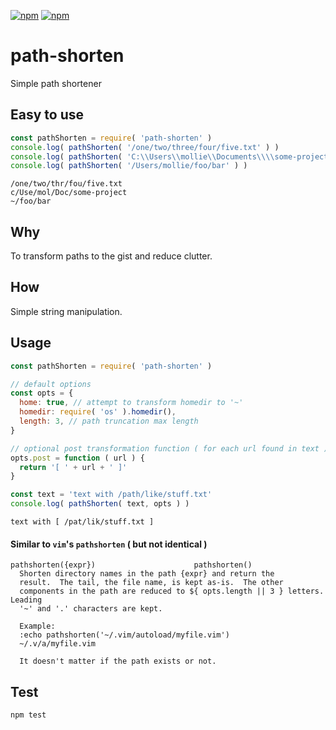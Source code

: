 [![npm](https://img.shields.io/npm/v/path-shorten.svg?maxAge=3600&style=flat-square)](https://www.npmjs.com/package/path-shorten)
[![npm](https://img.shields.io/npm/l/path-shorten.svg?maxAge=3600&style=flat-square)](https://github.com/talmobi/path-shorten/blob/master/LICENSE)

# path-shorten

Simple path shortener

## Easy to use

```javascript
const pathShorten = require( 'path-shorten' )
console.log( pathShorten( '/one/two/three/four/five.txt' ) )
console.log( pathShorten( 'C:\\Users\\mollie\\Documents\\\\some-project' ) )
console.log( pathShorten( '/Users/mollie/foo/bar' ) )
```
```
/one/two/thr/fou/five.txt
c/Use/mol/Doc/some-project
~/foo/bar
```

## Why

To transform paths to the gist and reduce clutter.

## How

Simple string manipulation.

## Usage

```javascript
const pathShorten = require( 'path-shorten' )

// default options
const opts = {
  home: true, // attempt to transform homedir to '~'
  homedir: require( 'os' ).homedir(),
  length: 3, // path truncation max length
}

// optional post transformation function ( for each url found in text )
opts.post = function ( url ) {
  return '[ ' + url + ' ]'
}

const text = 'text with /path/like/stuff.txt'
console.log( pathShorten( text, opts ) )
```
```
text with [ /pat/lik/stuff.txt ]
```

#### Similar to `vim`'s `pathshorten` ( but not identical )
```
pathshorten({expr})                      pathshorten()
  Shorten directory names in the path {expr} and return the
  result.  The tail, the file name, is kept as-is.  The other
  components in the path are reduced to ${ opts.length || 3 } letters.  Leading
  '~' and '.' characters are kept.
  
  Example:
  :echo pathshorten('~/.vim/autoload/myfile.vim')
  ~/.v/a/myfile.vim
                        
  It doesn't matter if the path exists or not.
```

## Test

```bash
npm test
```
